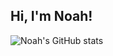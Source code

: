 ## Hi, I'm Noah!
![Noah's GitHub stats](https://github-readme-stats.vercel.app/api?username=anuraghazra&show_icons=true&theme=radical)
